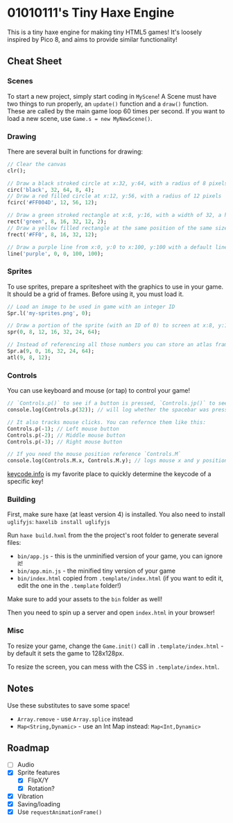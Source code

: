 # 01010111's Tiny Haxe Engine

This is a tiny haxe engine for making tiny HTML5 games! It's loosely inspired by Pico 8, and aims to provide similar functionality!

## Cheat Sheet

### Scenes

To start a new project, simply start coding in `MyScene`! A Scene must have two things to run properly, an `update()` function and a `draw()` function. These are called by the main game loop 60 times per second. If you want to load a new scene, use `Game.s = new MyNewScene()`.

### Drawing

There are several built in functions for drawing:

```haxe
// Clear the canvas
clr();

// Draw a black stroked circle at x:32, y:64, with a radius of 8 pixels, and a line width of 4
circ('black', 32, 64, 8, 4);
// Draw a red filled circle at x:12, y:56, with a radius of 12 pixels
fcirc('#FF004D', 12, 56, 12);

// Draw a green stroked rectangle at x:8, y:16, with a width of 32, a height of 12, and a line width of 2 pixels
rect('green', 8, 16, 32, 12, 2);
// Draw a yellow filled rectangle at the same position of the same size
frect('#FF0', 8, 16, 32, 12);

// Draw a purple line from x:0, y:0 to x:100, y:100 with a default line width of 1 pixel
line('purple', 0, 0, 100, 100);
```

### Sprites

To use sprites, prepare a spritesheet with the graphics to use in your game. It should be a grid of frames. Before using it, you must load it.

```haxe
// Load an image to be used in game with an integer ID
Spr.l('my-sprites.png', 0);

// Draw a portion of the sprite (with an ID of 0) to screen at x:8, y:12, the portion is found at x:16, y:32 on the sprite and has a width of 24 and a height of 64
spr(0, 8, 12, 16, 32, 24, 64);

// Instead of referencing all those numbers you can store an atlas frame with a given ID (in this case we'll use 9), and the same arguments for offset and size
Spr.a(9, 0, 16, 32, 24, 64);
atl(9, 8, 12);
```

### Controls

You can use keyboard and mouse (or tap) to control your game!

```haxe
// `Controls.p()` to see if a button is pressed, `Controls.jp()` to see if a button was just pressed. Just pass through the keycode of the key you want to check!
console.log(Controls.p(32)); // will log whether the spacebar was pressed

// It also tracks mouse clicks. You can refernce them like this:
Controls.p(-1); // Left mouse button
Controls.p(-2); // Middle mouse button
Controls.p(-3); // Right mouse button

// If you need the mouse position reference `Controls.M`
console.log(Controls.M.x, Controls.M.y); // logs mouse x and y position
```

[keycode.info](https://keycode.info/) is my favorite place to quickly determine the keycode of a specific key!

### Building

First, make sure haxe (at least version 4) is installed. You also need to install `uglifyjs`:
```haxelib install uglifyjs```

Run `haxe build.hxml` from the the project's root folder to generate several files:
- `bin/app.js` - this is the unminified version of your game, you can ignore it!
- `bin/app.min.js` - the minified tiny version of your game
- `bin/index.html` copied from `.template/index.html` (if you want to edit it, edit the one in the `.template` folder!)

Make sure to add your assets to the `bin` folder as well!

Then you need to spin up a server and open `index.html` in your browser!

### Misc

To resize your game, change the `Game.init()` call in `.template/index.html` - by default it sets the game to 128x128px.

To resize the screen, you can mess with the CSS in `.template/index.html`.

## Notes

Use these substitutes to save some space!

- `Array.remove` - use `Array.splice` instead
- `Map<String,Dynamic>` - use an Int Map instead: `Map<Int,Dynamic>`

## Roadmap

- [ ] Audio
- [x] Sprite features
  - [x] FlipX/Y
  - [x] Rotation?
- [x] Vibration
- [x] Saving/loading
- [x] Use `requestAnimationFrame()`